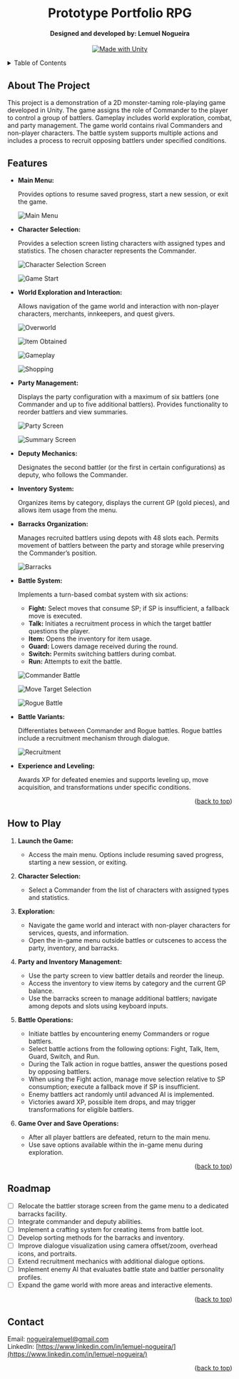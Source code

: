 <a id="readme-top"></a>

<div align="center">
<h1 align="center">Prototype Portfolio RPG</h1>
<h4>Designed and developed by: Lemuel Nogueira</h4>

[![Made with Unity](https://img.shields.io/badge/Made%20with-Unity-57b9d3.svg?style=plastic&logo=unity)](https://unity3d.com)
</div>

<details>
  <summary>Table of Contents</summary>
  <ol>
    <li><a href="#about-the-project">About the Project</a></li>
    <li><a href="#features">Features</a></li>
    <li><a href="#how-to-play">How to Play</a></li>
    <li><a href="#roadmap">Roadmap</a></li>
    <li><a href="#contact">Contact</a></li>
  </ol>
</details>

## About The Project

This project is a demonstration of a 2D monster-taming role-playing game developed in Unity. The game assigns the role of Commander to the player to control a group of battlers. Gameplay includes world exploration, combat, and party management. The game world contains rival Commanders and non-player characters. The battle system supports multiple actions and includes a process to recruit opposing battlers under specified conditions.

## Features

- **Main Menu:**  

  Provides options to resume saved progress, start a new session, or exit the game.  
  
  ![Main Menu](Media/Images/main_menu.png)

- **Character Selection:**  

  Provides a selection screen listing characters with assigned types and statistics. The chosen character represents the Commander.  

  ![Character Selection Screen](Media/Images/character_select_screen.png)  

  ![Game Start](Media/GIFs/game_start.gif)

- **World Exploration and Interaction:**  

  Allows navigation of the game world and interaction with non-player characters, merchants, innkeepers, and quest givers.  

  ![Overworld](Media/Images/gameplay_village.png)  

  ![Item Obtained](Media/Images/gameplay_item_obtained.png)  

  ![Gameplay](Media/GIFs/gameplay.gif)  

  ![Shopping](Media/GIFs/shopping.gif)

- **Party Management:**  

  Displays the party configuration with a maximum of six battlers (one Commander and up to five additional battlers). Provides functionality to reorder battlers and view summaries.  

  ![Party Screen](Media/Images/party_screen.png)  

  ![Summary Screen](Media/Images/summary_screen.png)

- **Deputy Mechanics:**  

  Designates the second battler (or the first in certain configurations) as deputy, who follows the Commander.

- **Inventory System:**  

  Organizes items by category, displays the current GP (gold pieces), and allows item usage from the menu.

- **Barracks Organization:**  

  Manages recruited battlers using depots with 48 slots each. Permits movement of battlers between the party and storage while preserving the Commander’s position.  

  ![Barracks](Media/Images/barracks.png)

- **Battle System:**  

  Implements a turn-based combat system with six actions:

  - **Fight:** Select moves that consume SP; if SP is insufficient, a fallback move is executed.
  - **Talk:** Initiates a recruitment process in which the target battler questions the player.
  - **Item:** Opens the inventory for item usage.
  - **Guard:** Lowers damage received during the round.
  - **Switch:** Permits switching battlers during combat.
  - **Run:** Attempts to exit the battle.
  
  ![Commander Battle](Media/Images/gameplay_battle_3.png)  

  ![Move Target Selection](Media/Images/gameplay_battle_target_selection.png)  

  ![Rogue Battle](Media/GIFs/battle.gif)

- **Battle Variants:**  

  Differentiates between Commander and Rogue battles. Rogue battles include a recruitment mechanism through dialogue.  

  ![Recruitment](Media/Images/gameplay_battle_recruitment.png)

- **Experience and Leveling:**  

  Awards XP for defeated enemies and supports leveling up, move acquisition, and transformations under specific conditions.

<p align="right">(<a href="#readme-top">back to top</a>)</p>

## How to Play

1. **Launch the Game:**  
   - Access the main menu. Options include resuming saved progress, starting a new session, or exiting.

2. **Character Selection:**  
   - Select a Commander from the list of characters with assigned types and statistics.

3. **Exploration:**  
   - Navigate the game world and interact with non-player characters for services, quests, and information.
   - Open the in-game menu outside battles or cutscenes to access the party, inventory, and barracks.

4. **Party and Inventory Management:**  
   - Use the party screen to view battler details and reorder the lineup.
   - Access the inventory to view items by category and the current GP balance.
   - Use the barracks screen to manage additional battlers; navigate among depots and slots using keyboard inputs.

5. **Battle Operations:**  
   - Initiate battles by encountering enemy Commanders or rogue battlers.
   - Select battle actions from the following options: Fight, Talk, Item, Guard, Switch, and Run.
   - During the Talk action in rogue battles, answer the questions posed by opposing battlers.
   - When using the Fight action, manage move selection relative to SP consumption; execute a fallback move if SP is insufficient.
   - Enemy battlers act randomly until advanced AI is implemented.
   - Victories award XP, possible item drops, and may trigger transformations for eligible battlers.

6. **Game Over and Save Operations:**  
   - After all player battlers are defeated, return to the main menu.
   - Use save options available within the in-game menu during exploration.

<p align="right">(<a href="#readme-top">back to top</a>)</p>

## Roadmap

- [ ] Relocate the battler storage screen from the game menu to a dedicated barracks facility.
- [ ] Integrate commander and deputy abilities.
- [ ] Implement a crafting system for creating items from battle loot.
- [ ] Develop sorting methods for the barracks and inventory.
- [ ] Improve dialogue visualization using camera offset/zoom, overhead icons, and portraits.
- [ ] Extend recruitment mechanics with additional dialogue options.
- [ ] Implement enemy AI that evaluates battle state and battler personality profiles.
- [ ] Expand the game world with more areas and interactive elements.

<p align="right">(<a href="#readme-top">back to top</a>)</p>

## Contact

Email: [nogueiralemuel@gmail.com](mailto:nogueiralemuel@gmail.com)  
LinkedIn: [https://www.linkedin.com/in/lemuel-nogueira/](https://www.linkedin.com/in/lemuel-nogueira/)

<p align="right">(<a href="#readme-top">back to top</a>)</p>
